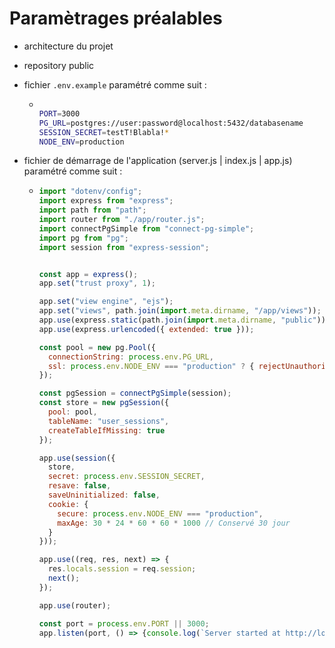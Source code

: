 # Paramètrages préalables

- architecture du projet
- repository public
- fichier `.env.example` paramétré comme suit :

  - ```bash

    PORT=3000
    PG_URL=postgres://user:password@localhost:5432/databasename
    SESSION_SECRET=testT!Blabla!*
    NODE_ENV=production
    ```

- fichier de démarrage de l'application (server.js | index.js | app.js) paramétré comme suit :
  
  - ```js
    import "dotenv/config";
    import express from "express";
    import path from "path";
    import router from "./app/router.js";
    import connectPgSimple from "connect-pg-simple";
    import pg from "pg";
    import session from "express-session";
    
    
    const app = express();
    app.set("trust proxy", 1);
    
    app.set("view engine", "ejs");
    app.set("views", path.join(import.meta.dirname, "/app/views"));
    app.use(express.static(path.join(import.meta.dirname, "public")));
    app.use(express.urlencoded({ extended: true }));
    
    const pool = new pg.Pool({
      connectionString: process.env.PG_URL,
      ssl: process.env.NODE_ENV === "production" ? { rejectUnauthorized: false } : false,
    });
    
    const pgSession = connectPgSimple(session);
    const store = new pgSession({
      pool: pool,
      tableName: "user_sessions",
      createTableIfMissing: true
    });
    
    app.use(session({
      store,
      secret: process.env.SESSION_SECRET,
      resave: false, 
      saveUninitialized: false,
      cookie: {
        secure: process.env.NODE_ENV === "production",
        maxAge: 30 * 24 * 60 * 60 * 1000 // Conservé 30 jour
      } 
    }));
    
    app.use((req, res, next) => {
      res.locals.session = req.session;
      next();
    });
    
    app.use(router);
    
    const port = process.env.PORT || 3000;
    app.listen(port, () => {console.log(`Server started at http://localhost:${port}`);});
    ```
